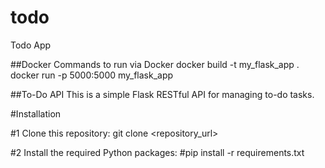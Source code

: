 # todo
Todo App

##Docker
Commands to run via Docker
docker build -t my_flask_app .
docker run -p 5000:5000 my_flask_app


##To-Do API
This is a simple Flask RESTful API for managing to-do tasks.


#Installation

#1 Clone this repository:
git clone <repository_url>

#2 Install the required Python packages:
#pip install -r requirements.txt






